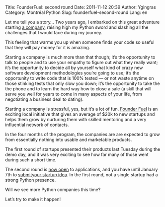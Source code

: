 Title: FounderFuel: second round
Date: 2011-11-12 20:39
Author: Ygingras
Category: Montréal Python
Slug: founderfuel-second-round
Lang: en

<!--:en-->

Let me tell you a story… Two years ago, I embarked on this great
adventure starting [a company][], raising high my Python sword and
slashing all the challenges that I would face during my journey.

</p>

This feeling that warms you up when someone finds your code so useful
that they will pay money for it is amazing.

</p>

Starting a company is much more than that though; it’s the opportunity
to talk to people and to use your empathy to figure out what they really
want; it’s the opportunity to decide all by yourself what kind of crazy
new software development methodologies you’re going to use; it’s the
opportunity to write code that is 100% tested — or not waste anytime on
those stinking tests that only slow you down; it’s the opportunity to
take the the phone and to learn the hard way how to close a sale (a
skill that will serve you well for years to come in many aspects of your
life, from negotiating a business deal to dating).

</p>

Starting a company is stressful, yes, but it’s a lot of fun. [Founder
Fuel][] is an exciting local initiative that gives an average of \$20k
to new startups and helps them grow by nurturing them with skilled
mentoring and a very influential network of contacts.

</p>

In the four months of the program, the companies are are expected to
grow from essentially nothing into usable and marketable products.

</p>

The first round of startups presented their products last Tuesday during
the demo day, and it was very exciting to see how far many of those went
during such a short time.

</p>

The second round is [now open][] to applications, and you have until
January 7th to [submityour startup idea][]. In the first round, not a
single startup had a strong Python presence.

</p>

Will we see more Python companies this time?

</p>

Let’s try to make it happen!

<!--:-->

</p>

  [a company]: http://ajah.ca
  [Founder Fuel]: http://founderfuel.com/en/
  [now open]: http://founderfuel.com/en/schedule/
  [submityour startup idea]: http://founderfuel.com/en/apply/
